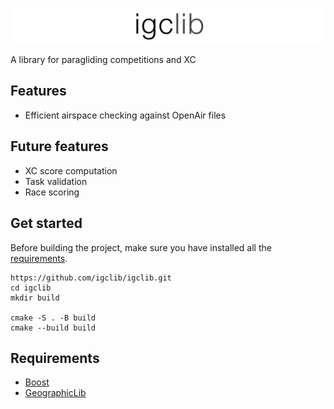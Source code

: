 ![igclib banner](https://raw.githubusercontent.com/igclib/assets/master/img/banner/igclib_banner.svg?sanitize=true)

A library for paragliding competitions and XC

## Features

- Efficient airspace checking against OpenAir files

## Future features

- XC score computation
- Task validation
- Race scoring

## Get started

Before building the project, make sure you have installed all the [requirements](#requirements).

```
https://github.com/igclib/igclib.git
cd igclib
mkdir build

cmake -S . -B build
cmake --build build
```

## Requirements

- [Boost](https://www.boost.org/)
- [GeographicLib](https://geographiclib.sourceforge.io/html/index.html)
